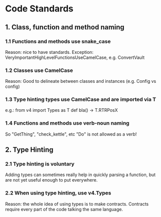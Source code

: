 # Code Standards
## 1. Class, function and method naming
### 1.1 Functions and methods use snake_case
Reason: nice to have standards.
Exception: VeryImportantHighLevelFunctionsUseCamelCase, e.g. ConvertVault

### 1.2 Classes use CamelCase
Reason: Good to delineate between classes and instances (e.g. Config vs config)

### 1.3 Type hinting types use CamelCase and are imported via T
e.g.:
    from v4 import Types as T
    def bla() -> T.RTRPosX

### 1.4 Functions and methods use verb-noun naming
So "GetThing", "check_kettle", etc
"Do" is not allowed as a verb!

## 2. Type Hinting
### 2.1 Type hinting is voluntary
Adding types can sometimes really help in quickly parsing a function, but are not yet useful enough to put everywhere.

### 2.2 When using type hinting, use v4.Types
Reason: the whole idea of using types is to make contracts. Contracts require every part of the code talking the same language.